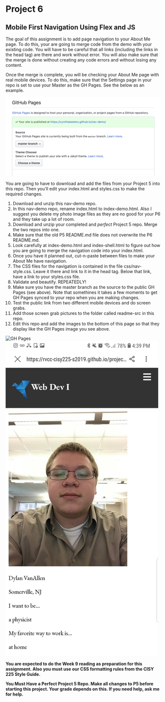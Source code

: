 # Project 6
## Mobile First Navigation Using Flex and JS

The goal of this assignment is to add page navigation to your About Me page. To do this, your are going to merge code from the demo with your existing code. You will have to be careful that all links (including the links in the head tag) are there and work without error. You will also make sure that the merge is done without creating any code errors and without losing any content.

Once the merge is complete, you will be checking your About Me page with real mobile devices. To do this, make sure that the Settings page in your repo is set to use your Master as the GH Pages. See the below as an example.

![GH Pages](https://github.com/cynthiateeters/nav-demo/blob/master/readme-src/GitHubPagesMasterSource.png)


You are going to have to download and add the files from your Project 5 into this repo. Then you'll edit your index.html and styles.css to make the required changes.  

1. Download and unzip this nav-demo repo.
2. In this nav-demo repo, rename index.html to index-demo.html. Also I suggest you delete my photo image files as they are no good for your P6 and they take up a lot of room.
2. Download and unzip your completed and _perfect_ Project 5 repo. Merge the two repos into one.
3. Make sure that the old P5 README.md file does not overwrite the P6 README.md.
4. Look carefully at index-demo.html and index-shell.html to figure out how you are going to merge the navigation code into your index.html.
5. Once you have it planned out, cut-n-paste between files to make your About Me have navigation. 
6. The CSS files for the navigation is contained in the file css/nav-style.css. Leave it there and link to it in the head tag. Below that link, have a link to your styles.css file.
7. Validate and beautify. REPEATEDLY!
8. Make sure you have the master branch as the source to the public GH Pages (see above). Note that somethines it takes a few moments to get GH Pages synced to your repo when you are making changes.
9. Test the public link from two different mobile devices and do screen grabs.
10. Add those screen grab pictures to the folder called readme-src in this repo.
11. Edit this repo and add the images to the bottom of this page so that they display like the GH Pages image you see above.

![GH Pages](https://github.com/RVCC-CISY225-S2019/project-6-DylanJVA/blob/master/readme-src/image1.png?raw=true)
![GH Pages](https://github.com/RVCC-CISY225-S2019/project-6-DylanJVA/blob/master/readme-src/image2.png?raw=true)

**You are expected to do the Week 9 reading as preparation for this assignment. Also you must use our CSS formatting rules from the CISY 225 Style Guide.**

**You Must Have a Perfect Project 5 Repo. Make all changes to P5 before starting this project. Your grade depends on this. If you need help, ask me for help.**
